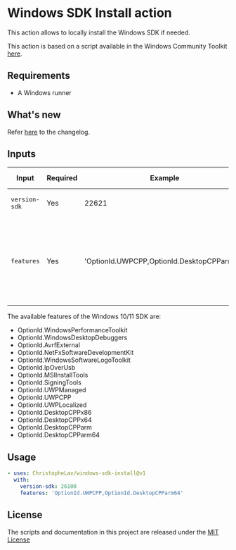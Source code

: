 # Windows SDK Install action

This action allows to locally install the Windows SDK if needed.

This action is based on a script available in the Windows Community Toolkit [here](https://github.com/CommunityToolkit/WindowsCommunityToolkit/blob/main/build/Install-WindowsSdkISO.ps1).

## Requirements

- A Windows runner

## What's new

Refer [here](CHANGELOG.md) to the changelog.

## Inputs

| Input | Required | Example | Default Value | Description |
|-|-|-|-|-|
| `version-sdk`          | Yes | 22621  | | Version of the Windows SDK to install |
| `features`          | Yes | 'OptionId.UWPCPP,OptionId.DesktopCPParm64'  | | Features of the Windows SDK to install (corresponding of the `WinSDKSetup.exe /features` switch) separated by a comma |

The available features of the Windows 10/11 SDK are:
- OptionId.WindowsPerformanceToolkit
- OptionId.WindowsDesktopDebuggers
- OptionId.AvrfExternal
- OptionId.NetFxSoftwareDevelopmentKit
- OptionId.WindowsSoftwareLogoToolkit
- OptionId.IpOverUsb
- OptionId.MSIInstallTools
- OptionId.SigningTools
- OptionId.UWPManaged
- OptionId.UWPCPP
- OptionId.UWPLocalized
- OptionId.DesktopCPPx86
- OptionId.DesktopCPPx64
- OptionId.DesktopCPParm
- OptionId.DesktopCPParm64

## Usage

<!-- start usage -->
```yaml
- uses: ChristopheLav/windows-sdk-install@v1
  with:
    version-sdk: 26100
    features: 'OptionId.UWPCPP,OptionId.DesktopCPParm64'
```
<!-- end usage -->

## License

The scripts and documentation in this project are released under the [MIT License](LICENSE)